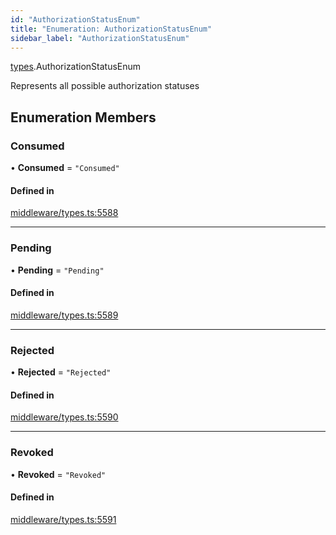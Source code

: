 ```yaml
---
id: "AuthorizationStatusEnum"
title: "Enumeration: AuthorizationStatusEnum"
sidebar_label: "AuthorizationStatusEnum"
---
```


[types](../../../modules/Types/Types.md).AuthorizationStatusEnum

Represents all possible authorization statuses

## Enumeration Members

### Consumed

• **Consumed** = ``"Consumed"``

#### Defined in

[middleware/types.ts:5588](https://github.com/PolymeshAssociation/polymesh-sdk/blob/654b99c8d/src/middleware/types.ts#L5588)

___

### Pending

• **Pending** = ``"Pending"``

#### Defined in

[middleware/types.ts:5589](https://github.com/PolymeshAssociation/polymesh-sdk/blob/654b99c8d/src/middleware/types.ts#L5589)

___

### Rejected

• **Rejected** = ``"Rejected"``

#### Defined in

[middleware/types.ts:5590](https://github.com/PolymeshAssociation/polymesh-sdk/blob/654b99c8d/src/middleware/types.ts#L5590)

___

### Revoked

• **Revoked** = ``"Revoked"``

#### Defined in

[middleware/types.ts:5591](https://github.com/PolymeshAssociation/polymesh-sdk/blob/654b99c8d/src/middleware/types.ts#L5591)
